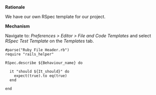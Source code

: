 **Rationale**

We have our own RSpec template for our project.

**Mechanism**

Navigate to: _Preferences > Editor > File and Code Templates_ and select _RSpec Test Template_ on the _Templates_ tab.

````
#parse("Ruby File Header.rb")
require "rails_helper"

RSpec.describe ${Behaviour_name} do

  it "should ${It_should}" do
    expect(true).to eq(true)
  end

end
````

 
